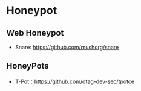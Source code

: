# Honeypot

## Web Honeypot

- Snare: https://github.com/mushorg/snare

## HoneyPots

- T-Pot：https://github.com/dtag-dev-sec/tpotce
